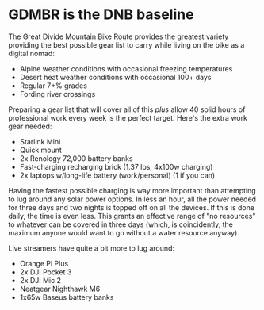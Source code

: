 # GDMBR is the DNB baseline

The Great Divide Mountain Bike Route provides the greatest variety providing the best possible gear list to carry while living on the bike as a digital nomad:

* Alpine weather conditions with occasional freezing temperatures
* Desert heat weather conditions with occasional 100+ days
* Regular 7+% grades
* Fording river crossings

Preparing a gear list that will cover all of this *plus* allow 40 solid hours of professional work every week is the perfect target. Here's the extra work gear needed:

* Starlink Mini
* Quick mount
* 2x Renology 72,000 battery banks
* Fast-charging recharging brick (1.37 lbs, 4x100w charging)
* 2x laptops w/long-life battery (work/personal) (1 if you can)

Having the fastest possible charging is way more important than attempting to lug around any solar power options. In less an hour, all the power needed for three days and two nights is topped off on all the devices. If this is done daily, the time is even less. This grants an effective range of "no resources" to whatever can be covered in three days (which, is coincidently, the maximum anyone would want to go without a water resource anyway).

Live streamers have quite a bit more to lug around:

* Orange Pi Plus
* 2x DJI Pocket 3
* 2x DJI Mic 2
* Neatgear Nighthawk M6
* 1x65w Baseus battery banks
